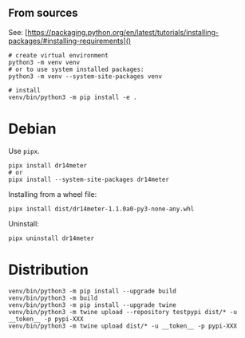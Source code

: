 ## From sources

See: [https://packaging.python.org/en/latest/tutorials/installing-packages/#installing-requirements]()

```commandline
# create virtual environment
python3 -m venv venv
# or to use system installed packages:
python3 -m venv --system-site-packages venv

# install 
venv/bin/python3 -m pip install -e .
```

# Debian
Use `pipx`.

```commandline
pipx install dr14meter
# or 
pipx install --system-site-packages dr14meter
```

Installing from a wheel file:
```commandline
pipx install dist/dr14meter-1.1.0a0-py3-none-any.whl
```

Uninstall:
```commandline
pipx uninstall dr14meter
```

# Distribution

```commandline
venv/bin/python3 -m pip install --upgrade build
venv/bin/python3 -m build
venv/bin/python3 -m pip install --upgrade twine
venv/bin/python3 -m twine upload --repository testpypi dist/* -u __token__ -p pypi-XXX
venv/bin/python3 -m twine upload dist/* -u __token__ -p pypi-XXX
```